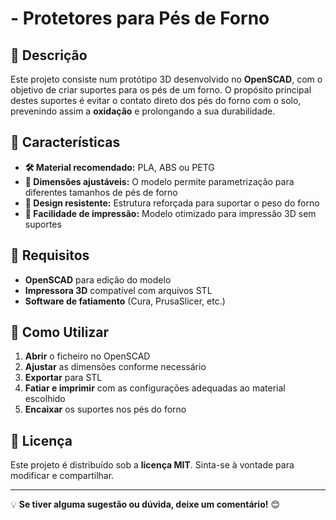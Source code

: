 #  - Protetores para Pés de Forno

## 📌 Descrição

Este projeto consiste num protótipo 3D desenvolvido no **OpenSCAD**, com o objetivo de criar suportes para os pés de um forno. O propósito principal destes suportes é evitar o contato direto dos pés do forno com o solo, prevenindo assim a **oxidação** e prolongando a sua durabilidade.

## 🔹 Características

- **🛠️ Material recomendado:** PLA, ABS ou PETG  
- **📏 Dimensões ajustáveis:** O modelo permite parametrização para diferentes tamanhos de pés de forno  
- **💪 Design resistente:** Estrutura reforçada para suportar o peso do forno  
- **🎯 Facilidade de impressão:** Modelo otimizado para impressão 3D sem suportes  

## 🔧 Requisitos

- **OpenSCAD** para edição do modelo  
- **Impressora 3D** compatível com arquivos STL  
- **Software de fatiamento** (Cura, PrusaSlicer, etc.)  

## 🚀 Como Utilizar

1. **Abrir** o ficheiro no OpenSCAD  
2. **Ajustar** as dimensões conforme necessário  
3. **Exportar** para STL  
4. **Fatiar e imprimir** com as configurações adequadas ao material escolhido  
5. **Encaixar** os suportes nos pés do forno  

## 📜 Licença

Este projeto é distribuído sob a **licença MIT**. Sinta-se à vontade para modificar e compartilhar.  

---

💡 **Se tiver alguma sugestão ou dúvida, deixe um comentário!** 😊  
